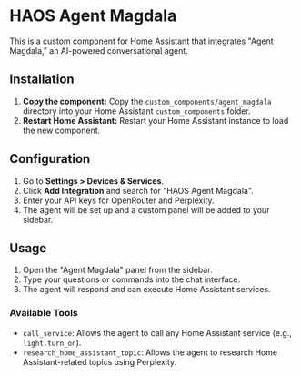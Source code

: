 # HAOS Agent Magdala

This is a custom component for Home Assistant that integrates "Agent Magdala," an AI-powered conversational agent.

## Installation

1.  **Copy the component:** Copy the `custom_components/agent_magdala` directory into your Home Assistant `custom_components` folder.
2.  **Restart Home Assistant:** Restart your Home Assistant instance to load the new component.

## Configuration

1.  Go to **Settings > Devices & Services**.
2.  Click **Add Integration** and search for "HAOS Agent Magdala".
3.  Enter your API keys for OpenRouter and Perplexity.
4.  The agent will be set up and a custom panel will be added to your sidebar.

## Usage

1.  Open the "Agent Magdala" panel from the sidebar.
2.  Type your questions or commands into the chat interface.
3.  The agent will respond and can execute Home Assistant services.

### Available Tools

-   `call_service`: Allows the agent to call any Home Assistant service (e.g., `light.turn_on`).
-   `research_home_assistant_topic`: Allows the agent to research Home Assistant-related topics using Perplexity.